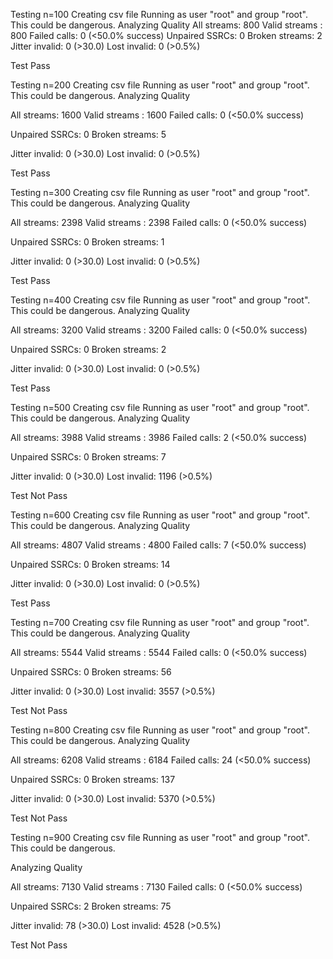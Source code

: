 Testing n=100
Creating csv file
Running as user "root" and group "root". This could be dangerous.
Analyzing Quality
All streams: 800
Valid streams : 800
Failed calls: 0 (<50.0% success)
Unpaired SSRCs: 0
Broken streams: 2
Jitter invalid: 0 (>30.0)
Lost invalid: 0 (>0.5%)

Test Pass



Testing n=200
Creating csv file
Running as user "root" and group "root". This could be dangerous.
Analyzing Quality

All streams: 1600
Valid streams : 1600
Failed calls: 0 (<50.0% success)

Unpaired SSRCs: 0
Broken streams: 5

Jitter invalid: 0 (>30.0)
Lost invalid: 0 (>0.5%)

Test Pass



Testing n=300
Creating csv file
Running as user "root" and group "root". This could be dangerous.
Analyzing Quality

All streams: 2398
Valid streams : 2398
Failed calls: 0 (<50.0% success)

Unpaired SSRCs: 0
Broken streams: 1

Jitter invalid: 0 (>30.0)
Lost invalid: 0 (>0.5%)

Test Pass



Testing n=400
Creating csv file
Running as user "root" and group "root". This could be dangerous.
Analyzing Quality

All streams: 3200
Valid streams : 3200
Failed calls: 0 (<50.0% success)

Unpaired SSRCs: 0
Broken streams: 2

Jitter invalid: 0 (>30.0)
Lost invalid: 0 (>0.5%)

Test Pass



Testing n=500
Creating csv file
Running as user "root" and group "root". This could be dangerous.
Analyzing Quality

All streams: 3988
Valid streams : 3986
Failed calls: 2 (<50.0% success)

Unpaired SSRCs: 0
Broken streams: 7

Jitter invalid: 0 (>30.0)
Lost invalid: 1196 (>0.5%)

Test Not Pass



Testing n=600
Creating csv file
Running as user "root" and group "root". This could be dangerous.
Analyzing Quality

All streams: 4807
Valid streams : 4800
Failed calls: 7 (<50.0% success)

Unpaired SSRCs: 0
Broken streams: 14

Jitter invalid: 0 (>30.0)
Lost invalid: 0 (>0.5%)

Test Pass



Testing n=700
Creating csv file
Running as user "root" and group "root". This could be dangerous.
Analyzing Quality

All streams: 5544
Valid streams : 5544
Failed calls: 0 (<50.0% success)

Unpaired SSRCs: 0
Broken streams: 56

Jitter invalid: 0 (>30.0)
Lost invalid: 3557 (>0.5%)

Test Not Pass



Testing n=800
Creating csv file
Running as user "root" and group "root". This could be dangerous.
Analyzing Quality

All streams: 6208
Valid streams : 6184
Failed calls: 24 (<50.0% success)

Unpaired SSRCs: 0
Broken streams: 137

Jitter invalid: 0 (>30.0)
Lost invalid: 5370 (>0.5%)

Test Not Pass



Testing n=900
Creating csv file
Running as user "root" and group "root". This could be dangerous.
 
Analyzing Quality

All streams: 7130
Valid streams : 7130
Failed calls: 0 (<50.0% success)

Unpaired SSRCs: 2
Broken streams: 75

Jitter invalid: 78 (>30.0)
Lost invalid: 4528 (>0.5%)

Test Not Pass
